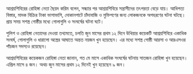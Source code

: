 আশ্রয়শিবিরের রোহিঙ্গা নেতা ছৈয়দ করিম বলেন, সন্ধ্যার পর আশ্রয়শিবিরে সন্ত্রাসীদের তৎপরতা বেড়ে যায়। আধিপত্য বিস্তার, মাদক বিক্রির টাকা ভাগাভাগি, দোকানপাটে চাঁদাবাজি ও মুক্তিপণের জন্য লোকজনকে অপহরণের ঘটনা ঘটছে। প্রায় সময় সশস্ত্র গোষ্ঠীর মধ্যে গোলাগুলি ও সংঘর্ষের ঘটনা ঘটে।

পুলিশ ও রোহিঙ্গা নেতাদের দেওয়া তথ্যমতে, চলতি জুন মাসের প্রথম ১২ দিনে উখিয়ার কয়েকটি আশ্রয়শিবিরে একাধিক সংঘর্ষ, গোলাগুলি ও ধারালো অস্ত্রের আঘাতে অন্তত নয়জন খুন হয়েছেন। এর মধ্যে সশস্ত্র গোষ্ঠী আরসা ও আরএসওর পাঁচজন সদস্যও রয়েছেন।

আশ্রয়শিবিরের কয়েকজন রোহিঙ্গা নেতা জানান, গত মে মাসে একাধিক সংঘর্ষের ঘটনায় সাতজন রোহিঙ্গা খুন হয়েছেন। এপ্রিল মাসে ৪ জন। অথচ জুন মাসের প্রথম ১২ দিনেই খুন হয়েছেন ৯ জন।
